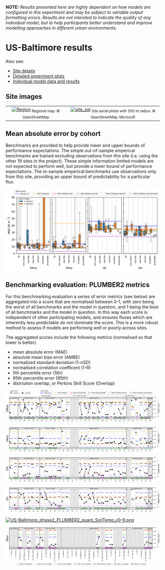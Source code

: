 

**NOTE:** *Results presented here are highly dependent on how models are configured in this experiment and may be subject to variable output formatting errors. Results are not intended to indicate the quality of any individual model, but to help participants better understand and improve modelling approaches in different urban environments.*



# US-Baltimore results

Also see:

- [Site details](https://urban-plumber.github.io/US-Baltimore/)
- [Detailed experiment plots](../detailed/index.md)
- [Individual model data and results](../index.md#model-data)

## Site images

|                                             |                                             |    
|:-------------------------------------------:|:-------------------------------------------:|
| [![Region](https://urban-plumber.github.io/US-Baltimore/images/US-Baltimore_region_map.jpg)](https://urban-plumber.github.io/US-Baltimore/images/US-Baltimore_region_map.jpg)  <sub>Regional map. © OpenStreetMap</sub>    | [![site_sat](https://urban-plumber.github.io/US-Baltimore/images/US-Baltimore_site_sat.jpg)](https://urban-plumber.github.io/US-Baltimore/images/US-Baltimore_site_sat.jpg) <sub>Site aerial photo with 500 m radius. © OpenStreetMap, Microsoft</sub>    |

## Mean absolute error by cohort

Benchmarks are provided to help provide lower and upper bounds of performance expectations. The simple out-of-sample emperical benchmarks are trained excluding observations from this site (i.e. using the other 19 sites in the project). These simple information limited models are not expected to perform well, but provide a lower bound of performance expectations. The in-sample emperical benchmarks use observations only from this site, providing an upper bound of predictability for a particular flux.

[![US-Baltimore_phase2_MAE_boxplot_v0-9.png](US-Baltimore_phase2_MAE_boxplot_v0-9.png)](US-Baltimore_phase2_MAE_boxplot_v0-9.png)

## Benchmarking evaluation: PLUMBER2 metrics

For this benchmarking evaluation a series of error metrics (see below) are aggregated into a score that are normalised between 0-1, with zero being the worst of all benchmarks and the model in question, and 1 being the best of all benchmarks and the model in question. In this way each score is independent of other participating models, and ensures fluxes which are inherently less predictable do not dominate the score. This is a more robust method to assess if models are performing well or poorly across sites.

The aggregated scores include the following metrics (normalised so that lower is better).

 - mean absolute error (MAE)
 - absolute mean bias error (AMBE)
 - normalized standard deviation (1-nSD)
 - normalised correlation coefficent (1-R)
 - 5th percentile error (5th)
 - 95th percentile error (95th)
 - distriution overlap, or Perkins Skill Score (Overlap)

[![US-Baltimore_phase2_PLUMBER2_quant_SWup_v0-9.png](US-Baltimore_phase2_PLUMBER2_quant_SWup_v0-9.png)](US-Baltimore_phase2_PLUMBER2_quant_SWup_v0-9.png)

[![US-Baltimore_phase2_PLUMBER2_quant_LWup_v0-9.png](US-Baltimore_phase2_PLUMBER2_quant_LWup_v0-9.png)](US-Baltimore_phase2_PLUMBER2_quant_LWup_v0-9.png)

[![US-Baltimore_phase2_PLUMBER2_quant_Qle_v0-9.png](US-Baltimore_phase2_PLUMBER2_quant_Qle_v0-9.png)](US-Baltimore_phase2_PLUMBER2_quant_Qle_v0-9.png)

[![US-Baltimore_phase2_PLUMBER2_quant_Qh_v0-9.png](US-Baltimore_phase2_PLUMBER2_quant_Qh_v0-9.png)](US-Baltimore_phase2_PLUMBER2_quant_Qh_v0-9.png)

[![US-Baltimore_phase2_PLUMBER2_quant_SoilTemp_v0-9.png](US-Baltimore_phase2_PLUMBER2_quant_SoilTemp_v0-9.png)](US-Baltimore_phase2_PLUMBER2_quant_SoilTemp_v0-9.png)

[![US-Baltimore_phase2_PLUMBER2_quant_Qtau_v0-9.png](US-Baltimore_phase2_PLUMBER2_quant_Qtau_v0-9.png)](US-Baltimore_phase2_PLUMBER2_quant_Qtau_v0-9.png)

